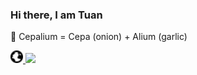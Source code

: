 ### Hi there, I am Tuan

🔵 Cepalium = Cepa (onion) + Alium (garlic)

<a href="https://cepalium.github.io">
    <img width="20px" src="https://raw.githubusercontent.com/iconic/open-iconic/master/svg/globe.svg"/>
</a>
<a href="https://www.linkedin.com/in/tuanang/">
    <img width="20px" src="https://cdn.jsdelivr.net/npm/simple-icons@v3/icons/linkedin.svg"/>
</a>
